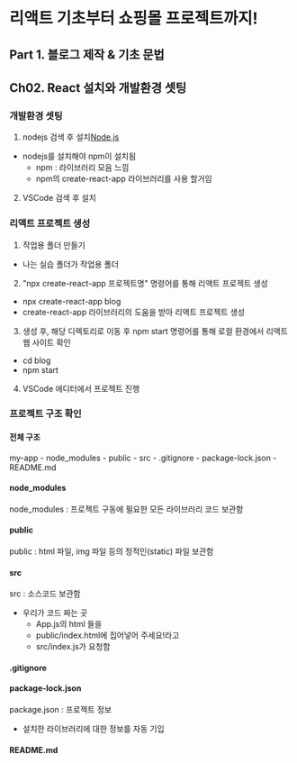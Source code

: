 # 리액트 기초부터 쇼핑몰 프로젝트까지!
## Part 1. 블로그 제작 & 기초 문법

## Ch02. React 설치와 개발환경 셋팅

### 개발환경 셋팅
1. nodejs 검색 후 설치[Node.js](https://nodejs.org)
- nodejs를 설치해야 npm이 설치됨
    - npm : 라이브러리 모음 느낌
    - npm의 create-react-app 라이브러리를 사용 할거임
2. VSCode 검색 후 설치

### 리액트 프로젝트 생성
1. 작업용 폴더 만들기
- 나는 실습 폴더가 작업용 폴더
2. "npx create-react-app 프로젝트명"  명령어를 통해 리액트 프로젝트 생성
- npx create-react-app blog
- create-react-app 라이브러리의 도움을 받아 리액트 프로젝트 생성
3. 생성 후, 해당 디렉토리로 이동 후 npm start 명령어를 통해 로컬 환경에서 리액트 웹 사이트 확인
- cd blog
- npm start
4. VSCode 에디터에서 프로젝트 진행

### 프로젝트 구조 확인
#### 전체 구조
my-app
    - node_modules
    - public
    - src
    - .gitignore
    - package-lock.json
    - README.md

#### node_modules
node_modules : 프로젝트 구동에 필요한 모든 라이브러리 코드 보관함
#### public
public : html 파일, img 파일 등의 정적인(static) 파일 보관함
#### src
src : 소스코드 보관함
- 우리가 코드 짜는 곳
    - App.js의 html 들을
    - public/index.html에 집어넣어 주세요!라고
    - src/index.js가 요청함
#### .gitignore
#### package-lock.json
package.json : 프로젝트 정보
- 설치한 라이브러리에 대한 정보를 자동 기입
#### README.md